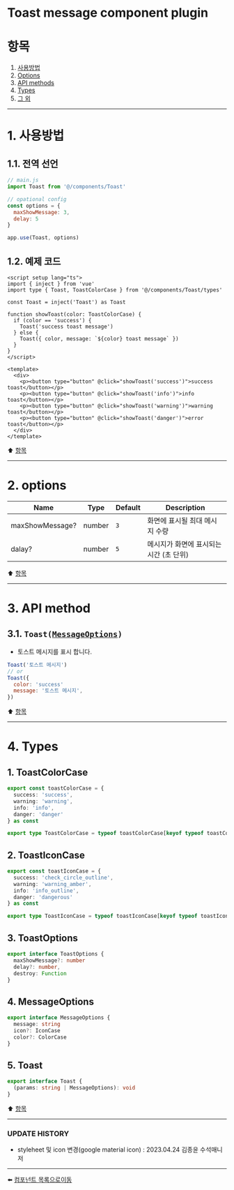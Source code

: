 # Toast message component plugin

# 항목

1. [사용방법](#1-사용방법)
2. [Options](#2-options)
3. [API methods](#3-api-method)
4. [Types](#4-types)
5. [그 외](#5-그-외)

---

# 1. 사용방법

## 1.1. 전역 선언
```javascript
// main.js
import Toast from '@/components/Toast'

// opational config
const options = {
  maxShowMessage: 3,
  delay: 5
}

app.use(Toast, options)
```
## 1.2. 예제 코드
```vue
<script setup lang="ts">
import { inject } from 'vue'
import type { Toast, ToastColorCase } from '@/components/Toast/types'

const Toast = inject('Toast') as Toast

function showToast(color: ToastColorCase) {
  if (color == 'success') {
    Toast('success toast message')
  } else {
    Toast({ color, message: `${color} toast message` })
  }
}
</script>

<template>
  <div>
    <p><button type="button" @click="showToast('success')">success toast</button></p>
    <p><button type="button" @click="showToast('info')">info toast</button></p>
    <p><button type="button" @click="showToast('warning')">warning toast</button></p>
    <p><button type="button" @click="showToast('danger')">error toast</button></p>
  </div>
</template>
```

:arrow_up: [항목](#항목)

---

# 2. options
| Name | Type | Default | Description |
|-------|---- |---------|-------------|
| maxShowMessage? | number | <code>3</code> | 화면에 표시될 최대 메시지 수량 |
| dalay? | number | <code>5</code> | 메시지가 화면에 표시되는 시간 (초 단위) |

:arrow_up: [항목](#항목)

---

# 3. API method

## 3.1. <code>Toast([MessageOptions](#4-MessageOptions))</code>
* 토스트 메시지를 표시 합니다.
```javascript
Toast('토스트 메시지')
// or
Toast({
  color: 'success'
  message: '토스트 메시지',
})
```

:arrow_up: [항목](#항목)

---

# 4. Types

## 1. ToastColorCase
```typescript
export const toastColorCase = {
  success: 'success',
  warning: 'warning',
  info: 'info',
  danger: 'danger'
} as const

export type ToastColorCase = typeof toastColorCase[keyof typeof toastColorCase]
```

## 2. ToastIconCase
```typescript
export const toastIconCase = {
  success: 'check_circle_outline',
  warning: 'warning_amber',
  info: 'info_outline',
  danger: 'dangerous'
} as const

export type ToastIconCase = typeof toastIconCase[keyof typeof toastIconCase]
```

## 3. ToastOptions
```typescript
export interface ToastOptions {
  maxShowMessage?: number
  delay?: number,
  destroy: Function
}
```

## 4. MessageOptions
```typescript
export interface MessageOptions {
  message: string
  icon?: IconCase
  color?: ColorCase
}
```

## 5. Toast
```typescript
export interface Toast {
  (params: string | MessageOptions): void
}
```

:arrow_up: [항목](#항목)

---

### UPDATE HISTORY

* styleheet 및 icon 변경(google material icon) : 2023.04.24 김종윤 수석매니저

---

:arrow_left: [컴포넌트 목록으로이동](https://github.com/dream-insight/ts-vue3/components)